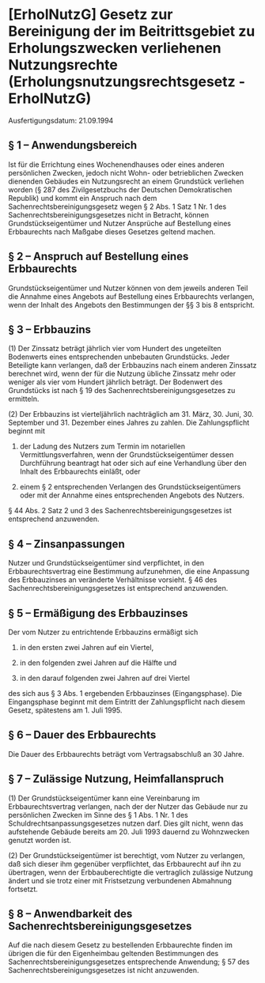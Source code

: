 # [ErholNutzG] Gesetz zur Bereinigung der im Beitrittsgebiet zu Erholungszwecken verliehenen Nutzungsrechte  (Erholungsnutzungsrechtsgesetz - ErholNutzG)

Ausfertigungsdatum: 21.09.1994

 

## § 1 – Anwendungsbereich

Ist für die Errichtung eines Wochenendhauses oder eines anderen persönlichen Zwecken, jedoch nicht Wohn- oder betrieblichen Zwecken dienenden Gebäudes ein Nutzungsrecht an einem Grundstück verliehen worden (§ 287 des Zivilgesetzbuchs der Deutschen Demokratischen Republik) und kommt ein Anspruch nach dem Sachenrechtsbereinigungsgesetz wegen § 2 Abs. 1 Satz 1 Nr. 1 des Sachenrechtsbereinigungsgesetzes nicht in Betracht, können Grundstückseigentümer und Nutzer Ansprüche auf Bestellung eines Erbbaurechts nach Maßgabe dieses Gesetzes geltend machen.


## § 2 – Anspruch auf Bestellung eines Erbbaurechts

Grundstückseigentümer und Nutzer können von dem jeweils anderen Teil die Annahme eines Angebots auf Bestellung eines Erbbaurechts verlangen, wenn der Inhalt des Angebots den Bestimmungen der §§ 3 bis 8 entspricht.


## § 3 – Erbbauzins

(1) Der Zinssatz beträgt jährlich vier vom Hundert des ungeteilten Bodenwerts eines entsprechenden unbebauten Grundstücks. Jeder Beteiligte kann verlangen, daß der Erbbauzins nach einem anderen Zinssatz berechnet wird, wenn der für die Nutzung übliche Zinssatz mehr oder weniger als vier vom Hundert jährlich beträgt. Der Bodenwert des Grundstücks ist nach § 19 des Sachenrechtsbereinigungsgesetzes zu ermitteln.

(2) Der Erbbauzins ist vierteljährlich nachträglich am 31. März, 30. Juni, 30. September und 31. Dezember eines Jahres zu zahlen. Die Zahlungspflicht beginnt mit

1. der Ladung des Nutzers zum Termin im notariellen Vermittlungsverfahren, wenn der Grundstückseigentümer dessen Durchführung beantragt hat oder sich auf eine Verhandlung über den Inhalt des Erbbaurechts einläßt, oder

2. einem § 2 entsprechenden Verlangen des Grundstückseigentümers oder mit der Annahme eines entsprechenden Angebots des Nutzers.

§ 44 Abs. 2 Satz 2 und 3 des Sachenrechtsbereinigungsgesetzes ist entsprechend anzuwenden.


## § 4 – Zinsanpassungen

Nutzer und Grundstückseigentümer sind verpflichtet, in den Erbbaurechtsvertrag eine Bestimmung aufzunehmen, die eine Anpassung des Erbbauzinses an veränderte Verhältnisse vorsieht. § 46 des Sachenrechtsbereinigungsgesetzes ist entsprechend anzuwenden.


## § 5 – Ermäßigung des Erbbauzinses

Der vom Nutzer zu entrichtende Erbbauzins ermäßigt sich

1. in den ersten zwei Jahren auf ein Viertel,

2. in den folgenden zwei Jahren auf die Hälfte und

3. in den darauf folgenden zwei Jahren auf drei Viertel

des sich aus § 3 Abs. 1 ergebenden Erbbauzinses (Eingangsphase). Die Eingangsphase beginnt mit dem Eintritt der Zahlungspflicht nach diesem Gesetz, spätestens am 1. Juli 1995.


## § 6 – Dauer des Erbbaurechts

Die Dauer des Erbbaurechts beträgt vom Vertragsabschluß an 30 Jahre.


## § 7 – Zulässige Nutzung, Heimfallanspruch

(1) Der Grundstückseigentümer kann eine Vereinbarung im Erbbaurechtsvertrag verlangen, nach der der Nutzer das Gebäude nur zu persönlichen Zwecken im Sinne des § 1 Abs. 1 Nr. 1 des Schuldrechtsanpassungsgesetzes nutzen darf. Dies gilt nicht, wenn das aufstehende Gebäude bereits am 20. Juli 1993 dauernd zu Wohnzwecken genutzt worden ist.

(2) Der Grundstückseigentümer ist berechtigt, vom Nutzer zu verlangen, daß sich dieser ihm gegenüber verpflichtet, das Erbbaurecht auf ihn zu übertragen, wenn der Erbbauberechtigte die vertraglich zulässige Nutzung ändert und sie trotz einer mit Fristsetzung verbundenen Abmahnung fortsetzt.


## § 8 – Anwendbarkeit des Sachenrechtsbereinigungsgesetzes

Auf die nach diesem Gesetz zu bestellenden Erbbaurechte finden im übrigen die für den Eigenheimbau geltenden Bestimmungen des Sachenrechtsbereinigungsgesetzes entsprechende Anwendung; § 57 des Sachenrechtsbereinigungsgesetzes ist nicht anzuwenden.
